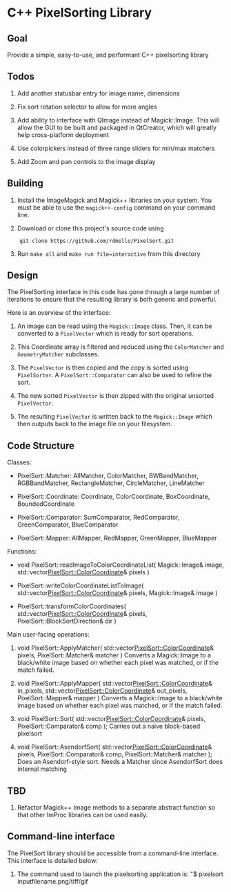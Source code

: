 
# C++ PixelSorting Library

## Goal

Provide a simple, easy-to-use, and performant C++ pixelsorting library

## Todos

1. Add another statusbar entry for image name, dimensions

2. Fix sort rotation selector to allow for more angles

3. Add ability to interface with QImage instead of Magick::Image. This will allow the GUI to be built and packaged in QtCreator, which will greatly help cross-platform deployment

4. Use colorpickers instead of three range sliders for min/max matchers

5. Add Zoom and pan controls to the image display

## Building

1. Install the ImageMagick and Magick++ libraries on your system. You must be able to use the `magick++-config` command on your command line.

2. Download or clone this project's source code using 
```
    git clone https://github.com/rdmello/PixelSort.git
```

3. Run `make all` and `make run file=interactive` from this directory

## Design

The PixelSorting interface in this code has gone through a large number of iterations to ensure that the resulting library is both generic and powerful.

Here is an overview of the interface:

1. An image can be read using the `Magick::Image` class. Then, it can be converted to a `PixelVector` which is ready for sort operations.

2. This Coordinate array is filtered and reduced using the `ColorMatcher` and `GeometryMatcher` subclasses.  

3. The `PixelVector` is then copied and the copy is sorted using `PixelSorter`. A `PixelSort::Comparator` can also be used to refine the sort.

4. The new sorted `PixelVector` is then zipped with the original unsorted `PixelVector`.

5. The resulting `PixelVector` is written back to the `Magick::Image` which then outputs back to the image file on your filesystem.

## Code Structure

Classes:

* PixelSort::Matcher: AllMatcher, ColorMatcher, BWBandMatcher, RGBBandMatcher, RectangleMatcher, CircleMatcher, LineMatcher

* PixelSort::Coordinate: Coordinate, ColorCoordinate, BoxCoordinate, BoundedCoordinate

* PixelSort::Comparator: SumComparator, RedComparator, GreenComparator, BlueComparator

* PixelSort::Mapper: AllMapper, RedMapper, GreenMapper, BlueMapper

Functions:

* void PixelSort::readImageToColorCoordinateList(
        Magick::Image& image,
        std::vector<PixelSort::ColorCoordinate>& pixels
    )

* PixelSort::writeColorCoordinateListToImage(
        std::vector<PixelSort::ColorCoordinate>& pixels,
        Magick::Image& image
    )

* PixelSort::transformColorCoordinates(
        std::vector<PixelSort::ColorCoordinate>& pixels,
        PixelSort::BlockSortDirection& dir
    )

Main user-facing operations:

1. void PixelSort::ApplyMatcher(
        std::vector<PixelSort::ColorCoordinate>& pixels,
        PixelSort::Matcher& matcher
    )
    Converts a Magick::Image to a black/white image based on whether each pixel
    was matched, or if the match failed.

2. void PixelSort::ApplyMapper(
        std::vector<PixelSort::ColorCoordinate>&  in_pixels,
        std::vector<PixelSort::ColorCoordinate>& out_pixels,
        PixelSort::Mapper& mapper
    )
    Converts a Magick::Image to a black/white image based on whether each pixel
    was matched, or if the match failed.

3. void PixelSort::Sort(
        std::vector<PixelSort::ColorCoordinate>& pixels,
        PixelSort::Comparator& comp
    );
    Carries out a naive block-based pixelsort

4. void PixelSort::AsendorfSort(
        std::vector<PixelSort::ColorCoordinate>& pixels,
        PixelSort::Comparator& comp,
        PixelSort::Matcher& matcher
    );
    Does an Asendorf-style sort. Needs a Matcher since AsendorfSort does internal matching

## TBD

1. Refactor Magick++ Image methods to a separate abstract function so that
other ImProc libraries can be used easily.

## Command-line interface

The PixelSort library should be accessible from a command-line interface. This interface is detailed below:

1. The command used to launch the pixelsorting application is: 
    "$ pixelsort inputfilename.png/tiff/gif 
